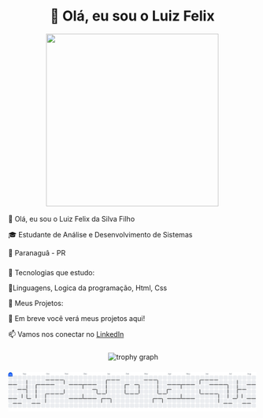 <h1 align="center">👋 Olá, eu sou o Luiz Felix</h1>

<div align="center">
  <img src="https://i.pinimg.com/originals/21/11/61/21116158daaeb1459b4ec0758505e1ad.gif" height="350" width="350" />
</div>
 
  👋 Olá, eu sou o Luiz Felix da Silva Filho

  🎓 Estudante de Análise e Desenvolvimento de Sistemas
  
  📍 Paranaguâ - PR
###
🚀 Tecnologias que estudo:

🔹Linguagens,
Logica da programação,
Html, 
Css
  
  📌 Meus Projetos:

🔹 Em breve você verá meus projetos aqui!

📫 Vamos nos conectar no [LinkedIn](www.linkedin.com/in/luiz-felix0)
###

<div align="center">
  <img src="https://streak-stats.demolab.com?user=LuizFelix93&locale=en&mode=daily&theme=dracula&hide_border=false&border_radius=5&order=3" height="250" alt=""  />
  <img src="https://github-profile-trophy.vercel.app?username=LuizFelix93&theme=dracula&column=-1&row=1&margin-w=8&margin-h=8&no-bg=false&no-frame=false&order=4" height="150" alt="trophy graph"  />
</div>

###

<picture>
  <source media="(prefers-color-scheme: dark)" srcset="https://raw.githubusercontent.com/LuizFelix93/LuizFelix93/output/pacman-contribution-graph-dark.svg">
  <source media="(prefers-color-scheme: light)" srcset="https://raw.githubusercontent.com/LuizFelix93/LuizFelix93/output/pacman-contribution-graph.svg">
  <img alt="pacman contribution graph" src="https://raw.githubusercontent.com/LuizFelix93/LuizFelix93/output/pacman-contribution-graph.svg">
</picture>

###
